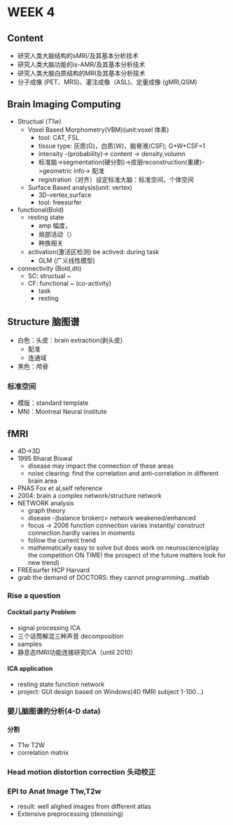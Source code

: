 # WEEK 4  
## Content
- 研究人类大脑结构的sMRI/及其基本分析技术
- 研究人类大脑功能的is-AMR/及其基本分析技术
- 研究人类大脑白质结构的MRI及其基本分析技术
- 分子成像 (PET、MRS)、灌注成像（ASL)、定量成像 (gMRl,QSM)
## Brain Imaging Computing
- Structual (*T1w*)
  - Voxel Based Morphometry(VBM)(unit:voxel 体素)
    * tool: CAT, FSL 
    * tissue type: 灰质(G)，白质(W)，脑脊液(CSF); G+W+CSF=1
    * intensity -(probability)-> content -> density,volumn
    * 标准脑->segmentation(硬分割)->皮层reconstruction(重建)->geometric info-> 配准 
    * registration（对齐）设定标准大脑：标准空间，个体空间
  - Surface Based analysis(unit: vertex)
    - 3D-vertex,surface
    - tool: freesurfer
- functional(Bold)
  - resting state
    - amp 幅度，
    - 局部活动（）
    - 种族相关
  - activation(激活区检测) be actived: during task
    - GLM (广义线性模型)
- connectivity (Bold,dti)
  - SC: structual ~
  - CF: functional ~ (co-activity)
    - task 
    - resting
## Structure 脑图谱
  - 白色：头皮：brain extraction(剥头皮)
    - 配准
    - 连通域
  - 黑色：颅骨
### 标准空间
* 模版：standard template 
* MNI：Montreal Neural Institute
## fMRI 
- 4D->3D
- 1995 Bharat Biswal
  - disease may impact the connection of these areas
  - noise clearing: find the correlation and anti-correlation in different brain area
- PNAS Fox et al,self reference
- 2004: brain a complex network/structure network
- NETWORK analysis
  - graph theory
  - disease -(balance broken)> network weakened/enhanced
  - focus -> 2006 function connection varies instantly/ construct connection hardly varies in moments
  - follow the current trend
  - mathematically easy to solve but does work on neuroscience(play the competition ON TIME! the prospect of the future matters look for new trend)
- FREEsurfer HCP Harvard 
- grab the demand of DOCTORS: they cannot programming...matlab
### Rise a question
#### Cocktail party Problem
- signal processing ICA
- 三个话筒解混三种声音 decomposition
- samples
- 静息态fMRI功能连接研究ICA（until 2010）
#### ICA application
- resting state function network
- project: GUI design based on Windows(4D fMRI subject 1-100...)
### 婴儿脑图谱的分析(4-D data)
#### 分割 
- T1w T2W 
- correlation matrix
### Head motion distortion correction 头动校正
### EPI to Anat Image T1w,T2w
- result: well alighed images from different atlas
- Extensive preprocessing (denoising)
